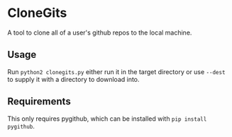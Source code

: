 # CloneGits

A tool to clone all of a user's github repos to the local
machine.

## Usage

Run `python2 clonegits.py` either run it in the target directory
or use `--dest` to supply it with a directory to download into.

## Requirements

This only requires pygithub, which can be installed with
`pip install pygithub`.
